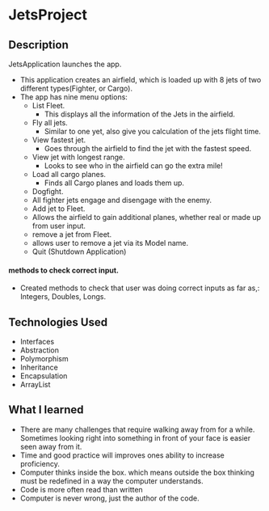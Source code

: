 # JetsProject

## Description
JetsApplication launches the app.
* This application creates an airfield, which is loaded up with 8 jets of two different types(Fighter, or  Cargo).
* The app has nine menu options:
  * List Fleet.
    * This displays all the information of the Jets in the airfield.
  * Fly all jets.
    * Similar to one yet, also give you calculation of the jets flight time.
  * View fastest jet.
    * Goes through the airfield to find the jet with the fastest speed.
  * View jet with longest range.
    * Looks to see who in the airfield can go the extra mile!
  * Load all cargo planes.
    * Finds all Cargo planes and loads them up.
  *  Dogfight.
    * All fighter jets engage and disengage with the enemy.
  *  Add jet to Fleet.
    * Allows the airfield to gain additional planes, whether real or made up from user input.
  *  remove a jet from Fleet.
    * allows user to remove a jet via its Model name.
  *  Quit (Shutdown Application)

#### methods to check correct input.
  * Created methods to check that user was doing correct inputs as far as,: Integers, Doubles, Longs.


## Technologies Used
* Interfaces
* Abstraction
* Polymorphism
* Inheritance
* Encapsulation
* ArrayList

## What I learned
* There are many challenges that require walking away from for a while. Sometimes looking right into something in front of your face is easier seen away from it.
* Time and good practice will improves ones ability to increase proficiency.
* Computer thinks inside the box. which means outside the box thinking must be redefined in a way the computer understands.
* Code is more often read than written
* Computer is never wrong, just the author of the code.
